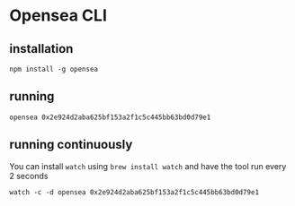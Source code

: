 # Opensea CLI

## installation

```
npm install -g opensea
```

## running

```
opensea 0x2e924d2aba625bf153a2f1c5c445bb63bd0d79e1
```

## running continuously

You can install `watch` using `brew install watch` and have the tool run every 2 seconds

```
watch -c -d opensea 0x2e924d2aba625bf153a2f1c5c445bb63bd0d79e1

```
